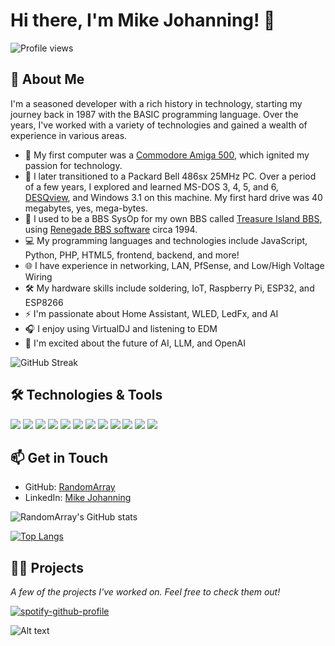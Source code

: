 # Hi there, I'm Mike Johanning! 👋

![Profile views](https://gpvc.arturio.dev/RandomArray)

## 🚀 About Me

I'm a seasoned developer with a rich history in technology, starting my journey back in 1987 with the BASIC programming language. Over the years, I've worked with a variety of technologies and gained a wealth of experience in various areas.

- 🔭 My first computer was a [Commodore Amiga 500](https://en.wikipedia.org/wiki/Amiga_500), which ignited my passion for technology.
- 💾 I later transitioned to a Packard Bell 486sx 25MHz PC. Over a period of a few years, I explored and learned MS-DOS 3, 4, 5, and 6, [DESQview](https://en.wikipedia.org/wiki/DESQview), and Windows 3.1 on this machine. My first hard drive was 40 megabytes, yes, mega-bytes.
- 🌱 I used to be a BBS SysOp for my own BBS called [Treasure Island BBS](http://bbslist.textfiles.com/619/), using [Renegade BBS software](https://renegadebbs.info/) circa 1994.
- 💻 My programming languages and technologies include JavaScript, Python, PHP, HTML5, frontend, backend, and more!
- 🌐 I have experience in networking, LAN, PfSense, and Low/High Voltage Wiring
- 🛠️ My hardware skills include soldering, IoT, Raspberry Pi, ESP32, and ESP8266
- ⚡ I'm passionate about Home Assistant, WLED, LedFx, and AI
- 🎧 I enjoy using VirtualDJ and listening to EDM
- 🤖 I'm excited about the future of AI, LLM, and OpenAI

![GitHub Streak](https://github-readme-streak-stats.herokuapp.com?user=RandomArray&theme=dracula)

## 🛠️ Technologies & Tools

![](https://img.shields.io/badge/OS-Linux-informational?style=flat&logo=linux&logoColor=white&color=2bbc8a)
![](https://img.shields.io/badge/Editor-VSCode-informational?style=flat&logo=visual-studio-code&logoColor=white&color=2bbc8a)
![](https://img.shields.io/badge/Editor-SublimeText-informational?style=flat&logo=sublime-text&logoColor=white&color=2bbc8a)
![](https://img.shields.io/badge/Code-JavaScript-informational?style=flat&logo=javascript&logoColor=white&color=2bbc8a)
![](https://img.shields.io/badge/Code-Python-informational?style=flat&logo=python&logoColor=white&color=2bbc8a)
![](https://img.shields.io/badge/Code-PHP-informational?style=flat&logo=php&logoColor=white&color=2bbc8a)
![](https://img.shields.io/badge/Web-HTML5-informational?style=flat&logo=html5&logoColor=white&color=2bbc8a)
![](https://img.shields.io/badge/Web-CSS3-informational?style=flat&logo=css3&logoColor=white&color=2bbc8a)
![](https://img.shields.io/badge/Database-MySQL-informational?style=flat&logo=mysql&logoColor=white&color=2bbc8a)
![](https://img.shields.io/badge/Tools-Git-informational?style=flat&logo=git&logoColor=white&color=2bbc8a)
![](https://img.shields.io/badge/Tools-Composer-informational?style=flat&logo=composer&logoColor=white&color=2bbc8a)
![](https://img.shields.io/badge/Tools-PhpMyAdmin-informational?style=flat&logo=phpmyadmin&logoColor=white&color=2bbc8a)

## 📫 Get in Touch

- GitHub: [RandomArray](https://github.com/RandomArray)
- LinkedIn: [Mike Johanning](https://www.linkedin.com/in/your-linkedin-profile)

![RandomArray's GitHub stats](https://github-readme-stats.vercel.app/api?username=RandomArray&show_icons=true&theme=dracula)

[![Top Langs](https://github-readme-stats.vercel.app/api/top-langs/?username=RandomArray&layout=compact&theme=dracula)](https://github.com/RandomArray/github-readme-stats)

## 👨‍💻 Projects

_A few of the projects I've worked on. Feel free to check them out!_

<!-- PROJECT-LIST:START -->
<!-- PROJECT-LIST:END -->

[![spotify-github-profile](https://spotify-github-profile.vercel.app/api/view?uid=1290469688&cover_image=true&theme=default&show_offline=false&background_color=121212&interchange=false&bar_color=373b72)](https://github.com/kittinan/spotify-github-profile)

![Alt text](https://spotify-recently-played-readme.vercel.app/api?user=1290469688&unique=true)
